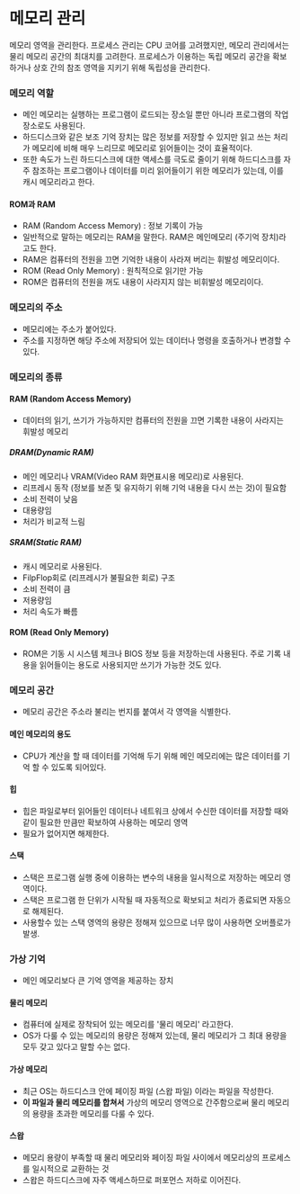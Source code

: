 # 메모리 관리
메모리 영역을 관리한다. 프로세스 관리는 CPU 코어를 고려했지만, 메모리 관리에서는 물리 메모리 공간의 최대치를 고려한다. 프로세스가 이용하는 독립 메모리 공간을 확보하거나 
상호 간의 참조 영역을 지키기 위해 독립성을 관리한다.

### 메모리 역할
- 메인 메모리는 실행하는 프로그램이 로드되는 장소일 뿐만 아니라 프로그램의 작업 장소로도 사용된다.
- 하드디스크와 같은 보조 기억 장치는 많은 정보를 저장할 수 있지만 읽고 쓰는 처리가 메모리에 비해 매우 느리므로 메모리로 읽어들이는 것이 효율적이다.
- 또한 속도가 느린 하드디스크에 대한 액세스를 극도로 줄이기 위해 하드디스크를 자주 참조하는 프로그램이나 데이터를 미리 읽어들이기 위한 메모리가 있는데, 이를 캐시 메모리라고 한다.

#### ROM과 RAM
- RAM (Random Access Memory) : 정보 기록이 가능
- 일반적으로 말하는 메모리는 RAM을 말한다. RAM은 메인메모리 (주기억 장치)라고도 한다.
- RAM은 컴퓨터의 전원을 끄면 기억한 내용이 사라져 버리는 휘발성 메모리이다.
- ROM (Read Only Memory) : 원칙적으로 읽기만 가능
- ROM은 컴퓨터의 전원을 꺼도 내용이 사라지지 않는 비휘발성 메모리이다.

### 메모리의 주소

- 메모리에는 주소가 붙어있다.
- 주소를 지정하면 해당 주소에 저장되어 있는 데이터나 명령을 호출하거나 변경할 수 있다.


### 메모리의 종류
#### RAM (Random Access Memory)
- 데이터의 읽기, 쓰기가 가능하지만 컴퓨터의 전원을 끄면 기록한 내용이 사라지는 휘발성 메모리

##### DRAM(Dynamic RAM)
- 메인 메모리나 VRAM(Video RAM 화면표시용 메모리)로 사용된다.
- 리프레시 동작 (정보를 보존 및 유지하기 위해 기억 내용을 다시 쓰는 것)이 필요함
- 소비 전력이 낮음
- 대용량임
- 처리가 비교적 느림

##### SRAM(Static RAM)
- 캐시 메모리로 사용된다.
- FilpFlop회로 (리프레시가 불필요한 회로) 구조
- 소비 전력이 큼
- 저용량임
- 처리 속도가 빠름

#### ROM (Read Only Memory)
- ROM은 기동 시 시스템 체크나 BIOS 정보 등을 저장하는데 사용된다. 주로 기록 내용을 읽어들이는 용도로 사용되지만 쓰기가 가능한 것도 있다.

### 메모리 공간
- 메모리 공간은 주소라 불리는 번지를 붙여서 각 영역을 식별한다.

#### 메인 메모리의 용도
- CPU가 계산을 할 때 데이터를 기억해 두기 위해 메인 메모리에는 많은 데이터를 기억 할 수 있도록 되어있다.

#### 힙
- 힙은 파일로부터 읽어들인 데이터나 네트워크 상에서 수신한 데이터를 저장할 때와 같이 필요한 만큼만 확보하여 사용하는 메모리 영역
- 필요가 없어지면 해제한다.

#### 스택
- 스택은 프로그램 실행 중에 이용하는 변수의 내용을 일시적으로 저장하는 메모리 영역이다.
- 스택은 프로그램 한 단위가 시작될 때 자동적으로 확보되고 처리가 종료되면 자동으로 해제된다.
- 사용할수 있는 스택 영역의 용량은 정해져 있으므로 너무 많이 사용하면 오버플로가 발생.

### 가상 기억
- 메인 메모리보다 큰 기억 영역을 제공하는 장치

#### 물리 메모리
- 컴퓨터에 실제로 장착되어 있는 메모리를 '물리 메모리' 라고한다.
- OS가 다룰 수 있는 메모리의 용량은 정해져 있는데, 물리 메모리가 그 최대 용량을 모두 갖고 있다고 말할 수는 없다.

#### 가상 메모리
- 최근 OS는 하드디스크 안에 페이징 파일 (스왑 파일) 이라는 파일을 작성한다.
- **이 파일과 물리 메모리를 합쳐서** 가상의 메모리 영역으로 간주함으로써 물리 메모리의 용량을 초과한 메모리를 다룰 수 있다.

#### 스왑
- 메모리 용량이 부족할 때 물리 메모리와 페이징 파일 사이에서 메모리상의 프로세스를 일시적으로 교환하는 것
- 스왑은 하드디스크에 자주 액세스하므로 퍼포먼스 저하로 이어진다.
